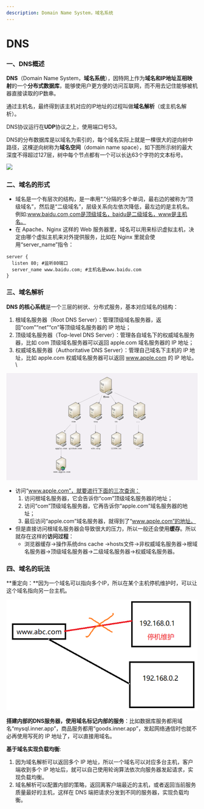 ```yaml
---
description: Domain Name System，域名系统
---
```


# DNS

### 一、DNS概述 <a href="#vbhyx" id="vbhyx"></a>

**DNS**（Domain Name System，**域名系统**），因特网上作为**域名和IP地址互相映射**的一个**分布式数据库**，能够使用户更方便的访问互联网，而不用去记住能够被机器直接读取的IP数串。

通过主机名，最终得到该主机对应的IP地址的过程叫做**域名解析**（或主机名解析）。

DNS协议运行在**UDP**协议之上，使用端口号53。

DNS的分布数据库是以域名为索引的，每个域名实际上就是一棵很大的逆向树中路径，这棵逆向树称为**域名空间**（domain name space），如下图所示树的最大深度不得超过127层，树中每个节点都有一个可以长达63个字符的文本标号。

![](../../.gitbook/assets/DNS树.jpg)

### 二、域名的形式 <a href="#vbhyx" id="vbhyx"></a>

* 域名是一个有层次的结构，是一串用“.”分隔的多个单词，最右边的被称为“顶级域名”，然后是“二级域名”，层级关系向左依次降低，最左边的是主机名。例如:www.baidu.com,com是顶级域名，baidu是二级域名，www是主机名。
* 在 Apache、Nginx 这样的 Web 服务器里，域名可以用来标识虚拟主机，决定由哪个虚拟主机来对外提供服务，比如在 Nginx 里就会使用“server\_name”指令：

```
server { 
  listen 80; #监听80端口 
  server_name www.baidu.com; #主机名是www.baidu.com
}
```

### 三、域名解析 <a href="#onqtd" id="onqtd"></a>

**DNS 的核心系统**是一个三层的树状、分布式服务，基本对应域名的结构：

1. 根域名服务器（Root DNS Server）：管理顶级域名服务器，返回“com”“net”“cn”等顶级域名服务器的 IP 地址；
2. 顶级域名服务器（Top-level DNS Server）：管理各自域名下的权威域名服务器，比如 com 顶级域名服务器可以返回 apple.com 域名服务器的 IP 地址；
3. 权威域名服务器（Authoritative DNS Server）：管理自己域名下主机的 IP 地址，比如 apple.com 权威域名服务器可以返回 www.apple.com 的 IP 地址。\


![](../../.gitbook/assets/DNS解析.png)

* 访问“www.apple.com”，就要进行下面的三次查询：
  1. 访问根域名服务器，它会告诉你“com”顶级域名服务器的地址；
  2. 访问“com”顶级域名服务器，它再告诉你“apple.com”域名服务器的地址；
  3. 最后访问“apple.com”域名服务器，就得到了“www.apple.com”的地址。
* 但是直接访问根域名服务器会导致很大的压力，所以一般还会使用**缓存**。所以就存在这样的**访问过程**：
  * 浏览器缓存->操作系统dns cache ->hosts文件->非权威域名服务器->根域名服务器->顶级域名服务器->二级域名服务器->权威域名服务器。

### 四、域名的玩法 <a href="#cki1x" id="cki1x"></a>

**重定向：**因为一个域名可以指向多个IP，所以在某个主机停机维护时，可以让这个域名指向另一台主机。

![](../../.gitbook/assets/域名重定向.png)

**搭建内部的DNS服务器，使用域名标记内部的服务**：比如数据库服务都用域名“mysql.inner.app”，商品服务都用“goods.inner.app”，发起网络通信时也就不必再使用写死的 IP 地址了，可以直接用域名。

**基于域名实现负载均衡**:

1. 因为域名解析可以返回多个 IP 地址，所以一个域名可以对应多台主机，客户端收到多个 IP 地址后，就可以自己使用轮询算法依次向服务器发起请求，实现负载均衡。
2. 域名解析可以配置内部的策略，返回离客户端最近的主机，或者返回当前服务质量最好的主机，这样在 DNS 端把请求分发到不同的服务器，实现负载均衡。
